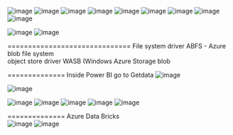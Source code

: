 ![image](https://user-images.githubusercontent.com/43515480/234455580-6456baea-4752-46bc-a1f3-753d3e6ab755.png)
![image](https://user-images.githubusercontent.com/43515480/234456660-a005d6a8-e7cd-41bb-a3ba-263adf18cc48.png)
![image](https://user-images.githubusercontent.com/43515480/234456936-64172bb8-8664-43f7-82db-d89d3bad8bae.png)
![image](https://user-images.githubusercontent.com/43515480/234456988-5a146a8c-3e65-47ad-bfd9-aa796e2c7655.png)
![image](https://user-images.githubusercontent.com/43515480/234459174-fa95054e-e70e-4041-b5b3-7e829c19cc89.png)
![image](https://user-images.githubusercontent.com/43515480/234459206-4b19ea11-1b3d-4104-87c9-f8884eec66cc.png)
![image](https://user-images.githubusercontent.com/43515480/234459329-28f9c2fe-6e57-4620-a584-7e72771f5cbb.png)
![image](https://user-images.githubusercontent.com/43515480/234460275-ef9669dd-7400-4753-84a0-58093ee78e34.png)
![image](https://user-images.githubusercontent.com/43515480/234460374-e1b95a0c-5690-410f-b442-1532986df0e4.png)
  
![image](https://user-images.githubusercontent.com/43515480/234460524-c1460eac-81e2-4584-a569-fb66d1770086.png)
![image](https://user-images.githubusercontent.com/43515480/234460543-e6e2dff0-3b0d-4ca4-a795-fcc0c0dee700.png)

==============================
File system driver ABFS - Azure blob file system<br/>
object store driver WASB (Windows Azure Storage blob <br/>

==============
Inside Power BI
go to Getdata
![image](https://user-images.githubusercontent.com/43515480/234460651-8ac69a9e-d404-48d5-8d2f-310bb697c5d9.png)

![image](https://user-images.githubusercontent.com/43515480/234460774-edba4e1e-9acc-454a-8748-c5deded42e20.png)

 ![image](https://user-images.githubusercontent.com/43515480/234460783-376b9a04-d76a-49f2-a1ab-8c8b66e5810d.png)
![image](https://user-images.githubusercontent.com/43515480/234460813-596eec30-db77-43fb-9a62-3952e050e0d0.png)
![image](https://user-images.githubusercontent.com/43515480/234460832-7e7b56c3-4fbe-4b40-ba23-2227d9f8fc29.png)
![image](https://user-images.githubusercontent.com/43515480/234460880-78b48986-a9be-403e-a644-3dbccb41408c.png)
![image](https://user-images.githubusercontent.com/43515480/234460960-83e3e61a-256d-4643-b0b4-f5e27ba69a60.png)

==============
Azure Data Bricks <br/>
![image](https://user-images.githubusercontent.com/43515480/234461821-50302fb0-a194-43d4-ad08-37d714346281.png)
![image](https://user-images.githubusercontent.com/43515480/234461910-d32a86b8-f3d8-4d26-99f0-70cba7307cff.png)

